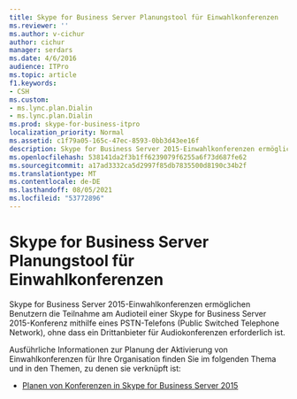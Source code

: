 ```yaml
---
title: Skype for Business Server Planungstool für Einwahlkonferenzen
ms.reviewer: ''
ms.author: v-cichur
author: cichur
manager: serdars
ms.date: 4/6/2016
audience: ITPro
ms.topic: article
f1.keywords:
- CSH
ms.custom:
- ms.lync.plan.Dialin
- ms.lync.plan.Dialin
ms.prod: skype-for-business-itpro
localization_priority: Normal
ms.assetid: c1f79a05-165c-47ec-8593-0bb3d43ee16f
description: Skype for Business Server 2015-Einwahlkonferenzen ermöglichen Benutzern die Teilnahme am Audioteil einer Skype for Business Server 2015-Konferenz mithilfe eines PSTN-Telefons (Public Switched Telephone Network), ohne dass ein Drittanbieter für Audiokonferenzen erforderlich ist.
ms.openlocfilehash: 538141da2f3b1ff6239079f6255a6f73d687fe62
ms.sourcegitcommit: a17ad3332ca5d2997f85db7835500d8190c34b2f
ms.translationtype: MT
ms.contentlocale: de-DE
ms.lasthandoff: 08/05/2021
ms.locfileid: "53772896"
---
```

# <a name="skype-for-business-server-dial-in-conferencing-planning-tool"></a>Skype for Business Server Planungstool für Einwahlkonferenzen
 
Skype for Business Server 2015-Einwahlkonferenzen ermöglichen Benutzern die Teilnahme am Audioteil einer Skype for Business Server 2015-Konferenz mithilfe eines PSTN-Telefons (Public Switched Telephone Network), ohne dass ein Drittanbieter für Audiokonferenzen erforderlich ist.
  
Ausführliche Informationen zur Planung der Aktivierung von Einwahlkonferenzen für Ihre Organisation finden Sie im folgenden Thema und in den Themen, zu denen sie verknüpft ist: 
  
- [Planen von Konferenzen in Skype for Business Server 2015](../../plan-your-deployment/conferencing/conferencing.md)
    

